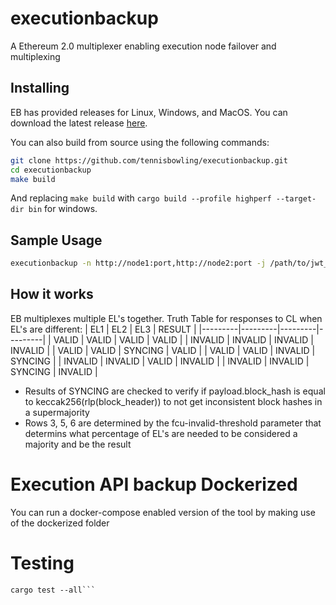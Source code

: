 # executionbackup
A Ethereum 2.0 multiplexer enabling execution node failover and multiplexing

## Installing
EB has provided releases for Linux, Windows, and MacOS.
You can download the latest release [here](https://github.com/tennisbowlin/executionbackup/releases/latest).

You can also build from source using the following commands:
```bash
git clone https://github.com/tennisbowling/executionbackup.git
cd executionbackup
make build
```
And replacing `make build` with `cargo build --profile highperf --target-dir bin` for windows.

## Sample Usage
```bash
executionbackup -n http://node1:port,http://node2:port -j /path/to/jwt_secret
```

## How it works
EB multiplexes multiple EL's together.
Truth Table for responses to CL when EL's are different:
| EL1     | EL2     | EL3     | RESULT  |
|---------|---------|---------|---------|
| VALID   | VALID   | VALID   | VALID   |
| INVALID | INVALID | INVALID | INVALID |
| VALID   | VALID   | SYNCING | VALID   |
| VALID   | VALID   | INVALID | SYNCING |
| INVALID | INVALID | VALID   | INVALID |
| INVALID | INVALID | SYNCING | INVALID |

* Results of SYNCING are checked to verify if payload.block_hash is equal to keccak256(rlp(block_header)) to not get inconsistent block hashes in a supermajority  
* Rows 3, 5, 6 are determined by the fcu-invalid-threshold parameter that determins what percentage of EL's are needed to be considered a majority and be the result

# Execution API backup Dockerized

You can run a docker-compose enabled version of the tool by making use of the dockerized folder

# Testing
```
cargo test --all```